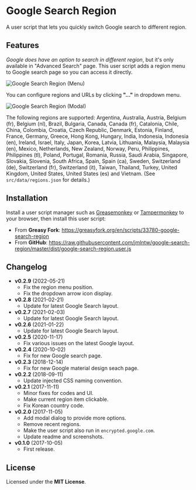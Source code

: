 # Google Search Region

A user script that lets you quickly switch Google search to different region.

## Features

_Google does have an option to search in different region_, but it's only available in "Advanced Search" page. This user script adds a region menu to Google search page so you can access it directly.

![Google Search Region (Menu)](https://raw.githubusercontent.com/jmlntw/google-search-region/master/screenshot-menu.png)

You can configure regions and URLs by clicking **"..."** in dropdown menu.

![Google Search Region (Modal)](https://raw.githubusercontent.com/jmlntw/google-search-region/master/screenshot-modal.png)

The following regions are supported:
Argentina, Australia, Austria, Belgium (fr), Belgium (nl), Brazil, Bulgaria, Canada, Canada (fr), Catalonia, Chile, China, Colombia, Croatia, Czech Republic, Denmark, Estonia, Finland, France, Germany, Greece, Hong Kong, Hungary, India, Indonesia, Indonesia (en), Ireland, Israel, Italy, Japan, Korea, Latvia, Lithuania, Malaysia, Malaysia (en), Mexico, Netherlands, New Zealand, Norway, Peru, Philippines, Philippines (tl), Poland, Portugal, Romania, Russia, Saudi Arabia, Singapore, Slovakia, Slovenia, South Africa, Spain, Spain (ca), Sweden, Switzerland (de), Switzerland (fr), Switzerland (it), Taiwan, Thailand, Turkey, United Kingdom, United States, United States (es) and Vietnam.
(See `src/data/regions.json` for details.)

## Installation

Install a user script manager such as [Greasemonkey](http://www.greasespot.net/) or [Tampermonkey](https://tampermonkey.net/) to your browser, then install this user script:

* From **Greasy Fork**: <https://greasyfork.org/en/scripts/33780-google-search-region>
* From **GitHub**: <https://raw.githubusercontent.com/jmlntw/google-search-region/master/dist/google-search-region.user.js>

## Changelog

* **v0.2.9** (2022-05-21)
  * Fix the region menu position.
  * Fix the dropdown arrow icon display.
* **v0.2.8** (2021-02-21)
  * Update for latest Google Search layout.
* **v0.2.7** (2021-02-03)
  * Update for latest Google Search layout.
* **v0.2.6** (2021-01-22)
  * Update for latest Google Search layout.
* **v0.2.5** (2020-11-17)
  * Fix various issues on the latest Google layout.
* **v0.2.4** (2020-10-02)
  * Fix for new Google search page.
* **v0.2.3** (2018-12-14)
  * Fix for new Google material design seach page.
* **v0.2.2** (2018-09-11)
  * Update injected CSS naming convention.
* **v0.2.1** (2017-11-11)
  * Minor fixes for codes and UI.
  * Make current region item clickable.
  * Fix Korean country code.
* **v0.2.0** (2017-11-05)
  * Add modal dialog to provide more options.
  * Remove recent regions.
  * Make the user script also run in `encrypted.google.com`.
  * Update readme and screenshots.
* **v0.1.0** (2017-10-05)
  * First release.

## License

Licensed under the **MIT License**.
